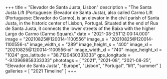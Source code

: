 +++
title = "Elevador de Santa Justa, Lisbon"
description = "The Santa Justa Lift (Portuguese: Elevador de Santa Justa), also called Carmo Lift (Portuguese: Elevador do Carmo), is an elevator in the civil parish of Santa Justa, in the historic center of Lisbon, Portugal. Situated at the end of Rua de Santa Justa, it connects the lower streets of the Baixa with the higher Largo do Carmo (Carmo Square)."
date = "2021-08-25T12:00:14.000"
image = "20210825@120014-1100556"
image_s = "20210825@120014-1100556-s"
image_width_s = "289"
image_height_s = "400"
image_xl = "20210825@120014-1100556-xl"
image_width_xl = "740"
image_height_xl = "1024"
gps_latitude = "38.7120430333333"
gps_longitude = "-9.13969858333333"
phototags = [ "2021", "2021-08", "2021-08-25", "Elevador de Santa Justa", "Europe", "Lisbon", "Portugal", "lift", "summer" ]
galleries = [ "2021 Timeline" ]
+++

